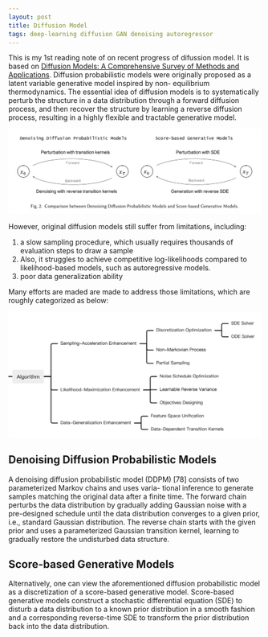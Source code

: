 ```yaml
---
layout: post
title: Diffusion Model
tags: deep-learning diffusion GAN denoising autoregressor
---
```


This is my 1st reading note of on recent progress of difussion model. It is based on [Diffusion Models: A Comprehensive Survey of Methods and Applications](https://arxiv.org/abs/2209.00796v6). Diffusion probabilistic models were originally proposed as a latent variable generative model inspired by non-
equilibrium thermodynamics. The essential idea of diffusion models is to systematically perturb the structure in a data distribution through a forward diffusion process, and then recover the structure by learning a reverse diffusion process, resulting in a highly flexible and tractable generative model.

![image-20220922181402103](https://raw.githubusercontent.com/zhangtemplar/zhangtemplar.github.io/master/uPic/2022_09_22_18_14_02_image-20220922181402103.png)

However, original diffusion models still suffer from limitations, including:

1. a slow sampling procedure, which usually requires thousands of evaluation steps to draw a sample
2. Also, it struggles to achieve competitive log-likelihoods compared to likelihood-based models, such as autoregressive models.
3. poor data generalization ability

Many efforts are maded are made to address those limitations, which are roughly categorized as below:

![image-20220922181218697](https://raw.githubusercontent.com/zhangtemplar/zhangtemplar.github.io/master/uPic/2022_09_22_18_12_20_image-20220922181218697.png)

## Denoising Diffusion Probabilistic Models

A denoising diffusion probabilistic model (DDPM) [78] consists of two parameterized Markov chains and uses varia- tional inference to generate samples matching the original data after a finite time. The forward chain perturbs the data distribution by gradually adding Gaussian noise with a pre-designed schedule until the data distribution converges to a given prior, i.e., standard Gaussian distribution. The reverse chain starts with the given prior and uses a parameterized Gaussian transition kernel, learning to gradually restore the undisturbed data structure.

## Score-based Generative Models

Alternatively, one can view the aforementioned diffusion probabilistic model as a discretization of a score-based generative model. Score-based generative models construct a stochastic differential equation (SDE) to disturb a data distribution to a known prior distribution in a smooth fashion and a corresponding reverse-time SDE to transform the prior distribution back into the data distribution. 
